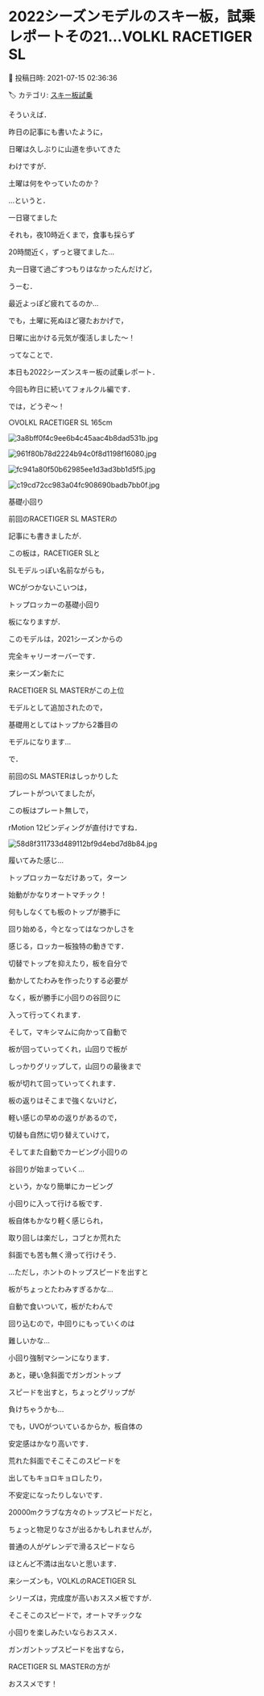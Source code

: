 # 2022シーズンモデルのスキー板，試乗レポートその21…VOLKL RACETIGER SL

📅 投稿日時: 2021-07-15 02:36:36

🏷️ カテゴリ: [スキー板試乗](c0bd8048615710cee890e403a36cc9a2b.md)

そういえば．


昨日の記事にも書いたように，


日曜は久しぶりに山道を歩いてきた


わけですが．





土曜は何をやっていたのか？


…というと．


一日寝てました





それも，夜10時近くまで，食事も採らず


20時間近く，ずっと寝てました…


丸一日寝て過ごすつもりはなかったんだけど，


うーむ．


最近よっぽど疲れてるのか…


でも，土曜に死ぬほど寝たおかげで，


日曜に出かける元気が復活しました～！





ってなことで．


本日も2022シーズンスキー板の試乗レポート．


今回も昨日に続いてフォルクル編です．


では，どうぞ～！








○VOLKL RACETIGER SL 165cm







![3a8bff0f4c9ee6b4c45aac4b8dad531b.jpg](images/3a8bff0f4c9ee6b4c45aac4b8dad531b.jpg)









![961f80b78d2224b94c0f8d1198f16080.jpg](images/961f80b78d2224b94c0f8d1198f16080.jpg)









![fc941a80f50b62985ee1d3ad3bb1d5f5.jpg](images/fc941a80f50b62985ee1d3ad3bb1d5f5.jpg)









![c19cd72cc983a04fc908690badb7bb0f.jpg](images/c19cd72cc983a04fc908690badb7bb0f.jpg)







基礎小回り





前回のRACETIGER SL MASTERの


記事にも書きましたが．


この板は，RACETIGER SLと


SLモデルっぽい名前ながらも，


WCがつかないこいつは，


トップロッカーの基礎小回り


板になりますが．


このモデルは，2021シーズンからの


完全キャリーオーバーです．





来シーズン新たに


RACETIGER SL MASTERがこの上位


モデルとして追加されたので，


基礎用としてはトップから2番目の


モデルになります…





で．


前回のSL MASTERはしっかりした


プレートがついてましたが，


この板はプレート無しで，


rMotion 12ビンディングが直付けですね．




![58d8f311733d489112bf9d4ebd7d8b84.jpg](images/58d8f311733d489112bf9d4ebd7d8b84.jpg)







履いてみた感じ…


トップロッカーなだけあって，ターン


始動がかなりオートマチック！


何もしなくても板のトップが勝手に


回り始める，今となってはなつかしさを


感じる，ロッカー板独特の動きです．


切替でトップを抑えたり，板を自分で


動かしてたわみを作ったりする必要が


なく，板が勝手に小回りの谷回りに


入って行ってくれます．





そして，マキシマムに向かって自動で


板が回っていってくれ，山回りで板が


しっかりグリップして，山回りの最後まで


板が切れて回っていってくれます．





板の返りはそこまで強くないけど，


軽い感じの早めの返りがあるので，


切替も自然に切り替えていけて，


そしてまた自動でカービング小回りの


谷回りが始まっていく…


という，かなり簡単にカービング


小回りに入って行ける板です．





板自体もかなり軽く感じられ，


取り回しは楽だし，コブとか荒れた


斜面でも苦も無く滑って行けそう．





…ただし，ホントのトップスピードを出すと


板がちょっとたわみすぎるかな…


自動で食いついて，板がたわんで


回り込むので，中回りにもっていくのは


難しいかな…


小回り強制マシーンになります．


あと，硬い急斜面でガンガントップ


スピードを出すと，ちょっとグリップが


負けちゃうかも…





でも，UVOがついているからか，板自体の


安定感はかなり高いです．


荒れた斜面でそこそこのスピードを


出してもキョロキョロしたり，


不安定になったりしないです．





20000mクラブな方々のトップスピードだと，


ちょっと物足りなさが出るかもしれませんが，


普通の人がゲレンデで滑るスピードなら


ほとんど不満は出ないと思います．





来シーズンも，VOLKLのRACETIGER SL


シリーズは，完成度が高いおススメ板ですが．


そこそこのスピードで，オートマチックな


小回りを楽しみたいならおススメ．


ガンガントップスピードを出すなら，


RACETIGER SL MASTERの方が


おススメです！
